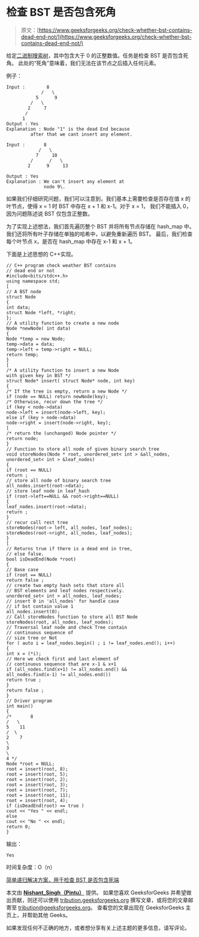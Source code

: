 # 检查 BST 是否包含死角

> 原文：[https://www.geeksforgeeks.org/check-whether-bst-contains-dead-end-not/](https://www.geeksforgeeks.org/check-whether-bst-contains-dead-end-not/)

给定[二进制搜索树](http://quiz.geeksforgeeks.org/binary-search-tree-set-1-search-and-insertion/)，其中包含大于 0 的正整数值。任务是检查 BST 是否包含死角。 此处的“死角”意味着，我们无法在该节点之后插入任何元素。

例子：

```
Input :        8
             /   \ 
           5      9
         /   \
        2     7
       /
      1               
Output : Yes
Explanation : Node "1" is the dead End because
         after that we cant insert any element.       

Input :       8
            /   \ 
           7     10
         /      /   \
        2      9     13

Output : Yes
Explanation : We can't insert any element at 
              node 9\.  

```

如果我们仔细研究问题，我们可以注意到，我们基本上需要检查是否存在值 x 的叶节点，使得 x = 1 时 BST 中存在 x + 1 和 x-1。对于 x = 1， 我们不能插入 0，因为问题陈述说 BST 仅包含正整数。

为了实现上述想法，我们首先遍历整个 BST 并将所有节点存储在 hash_map 中。 我们还将所有叶子存储在单独的哈希中，以避免重新遍历 BST。 最后，我们检查每个叶节点 x，是否在 hash_map 中存在 x-1 和 x + 1。

下面是上述思想的 C++实现。

```
// C++ program check weather BST contains
// dead end or not
#include<bits/stdc++.h>
using namespace std;
[
// A BST node
struct Node
{
int data;
struct Node *left, *right;
};
// A utility function to create a new node
Node *newNode( int data)
{
Node *temp = new Node;
temp->data = data;
temp->left = temp->right = NULL;
return temp;
}
[
/* A utility function to insert a new Node
with given key in BST */
struct Node* insert( struct Node* node, int key)
{
/* If the tree is empty, return a new Node */
if (node == NULL) return newNode(key);
/* Otherwise, recur down the tree */
if (key < node->data)
node->left = insert(node->left, key);
else if (key > node->data)
node->right = insert(node->right, key);
[
/* return the (unchanged) Node pointer */
return node;
}
// Function to store all node of given binary search tree
void storeNodes(Node * root, unordered_set< int > &all_nodes,
unordered_set< int > &leaf_nodes)
{
if (root == NULL)
return ;
// store all node of binary search tree
all_nodes.insert(root->data);
// store leaf node in leaf_hash
if (root->left==NULL && root->right==NULL)
{
leaf_nodes.insert(root->data);
return ;
}
// recur call rest tree
storeNodes(root-> left, all_nodes, leaf_nodes);
storeNodes(root->right, all_nodes, leaf_nodes);
}
[
// Returns true if there is a dead end in tree,
// else false.
bool isDeadEnd(Node *root)
{
// Base case
if (root == NULL)
return false ;
// create two empty hash sets that store all
// BST elements and leaf nodes respectively.
unordered_set< int > all_nodes, leaf_nodes;
// insert 0 in 'all_nodes' for handle case
// if bst contain value 1
all_nodes.insert(0);
// Call storeNodes function to store all BST Node
storeNodes(root, all_nodes, leaf_nodes);
// Traversal leaf node and check Tree contain
// continuous sequence of
// size tree or Not
for ( auto i = leaf_nodes.begin() ; i != leaf_nodes.end(); i++)
{
int x = (*i);
// Here we check first and last element of
// continuous sequence that are x-1 & x+1
if (all_nodes.find(x+1) != all_nodes.end() &&
all_nodes.find(x-1) != all_nodes.end())
return true ;
}
return false ;
}
// Driver program
int main()
{
/*       8
/   \
5    11
/  \
2    7
\
3
\
4 */
Node *root = NULL;
root = insert(root, 8);
root = insert(root, 5);
root = insert(root, 2);
root = insert(root, 3);
root = insert(root, 7);
root = insert(root, 11);
root = insert(root, 4);
if (isDeadEnd(root) == true )
cout << "Yes " << endl;
else
cout << "No " << endl;
return 0;
}
```

输出：

```
Yes

```

时间复杂度：O（n）

[简单递归解决方案，用于检查 BST 是否包含死端](https://www.geeksforgeeks.org/simple-recursive-solution-check-whether-bst-contains-dead-end/)

本文由 **[Nishant_Singh（Pintu）](https://practice.geeksforgeeks.org/user-profile.php?user=_code)** 提供。 如果您喜欢 GeeksforGeeks 并希望做出贡献，则还可以使用 [tribution.geeksforgeeks.org](http://www.contribute.geeksforgeeks.org) 撰写文章，或将您的文章邮寄至 tribution@geeksforgeeks.org。 查看您的文章出现在 GeeksforGeeks 主页上，并帮助其他 Geeks。

如果发现任何不正确的地方，或者想分享有关上述主题的更多信息，请写评论。


